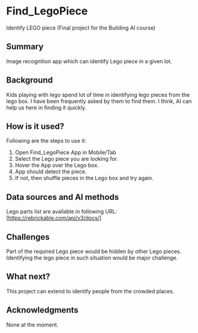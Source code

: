 # Find_LegoPiece

Identify LEGO piece (Final project for the Building AI course)

## Summary

Image recognition app which can identify Lego piece in a given lot.

## Background

Kids playing with lego spend lot of time in identifying lego pieces from the lego box. I have been frequently asked by them to find them. I think, AI can help us here in finding it quickly.

## How is it used?

Following are the steps to use it:

1. Open Find_LegoPiece App in Mobile/Tab
2. Select the Lego piece you are looking for.
3. Hover the App over the Lego box.
4. App should detect the piece.
5. If not, then shuffle pieces in the Lego box and try again.

## Data sources and AI methods

Lego parts list are available in following URL: [https://rebrickable.com/api/v3/docs/]

## Challenges

Part of the required Lego piece would be hidden by other Lego pieces. Identifying the lego piece in such situation would be major challenge.

## What next?

This project can extend to identify people from the crowded places.

## Acknowledgments

None at the moment.
